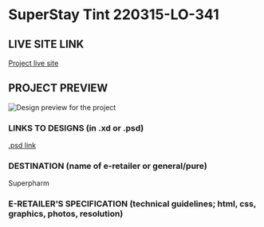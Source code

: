# SuperStay Tint 220315-LO-341

<!-- please enter project number recived from PM -->

## LIVE SITE LINK

<!-- please enter link to site preview here -->

[Project live site](https://estorelabs.github.io/RC---220315-LO-341-SuperStay-Tint-SUPERPHARM/EAN.html)

## PROJECT PREVIEW

![Design preview for the project]()

### LINKS TO DESIGNS (in .xd or .psd)

[.psd link](https://drive.google.com/drive/folders/1sS6sTftc3Cch6fJMc9dRH13jmOmUqSfG)

<!-- please enter link to preview designs -->

### DESTINATION (name of e-retailer or general/pure)

Superpharm

<!-- please enter e-retailers name -->

### E-RETAILER’S SPECIFICATION (technical guidelines; html, css, graphics, photos, resolution)

<!-- please enter any additional comments important for the project -->
